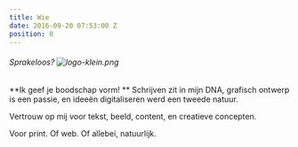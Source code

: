 ```yaml
---
title: Wie
date: 2016-09-20 07:53:00 Z
position: 0
---
```


###### Sprakeloos? ![logo-klein.png](/uploads/logo-klein.png)
**Ik geef je boodschap vorm!
**
Schrijven zit in mijn DNA, grafisch ontwerp is een passie, en ideeën digitaliseren werd een tweede natuur. 

Vertrouw op mij voor tekst, beeld, content, en creatieve concepten. 

Voor print. Of web. Of allebei, natuurlijk.

